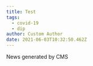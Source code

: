 ```yaml
---
title: Test
tags:
  - covid-19
  - dip
author: Custom Author
date: 2021-06-03T10:32:50.462Z
---
```

News generated by CMS